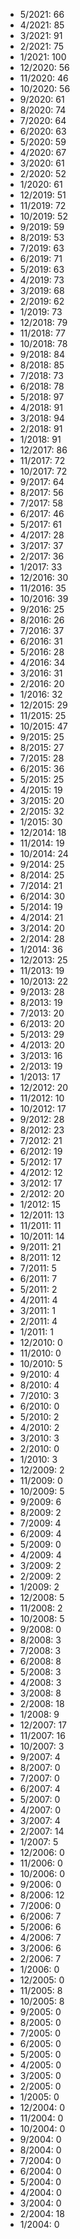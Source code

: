 *  5/2021: 66
*  4/2021: 85
*  3/2021: 91
*  2/2021: 75
*  1/2021: 100
*  12/2020: 56
*  11/2020: 46
*  10/2020: 56
*  9/2020: 61
*  8/2020: 74
*  7/2020: 64
*  6/2020: 63
*  5/2020: 59
*  4/2020: 67
*  3/2020: 61
*  2/2020: 52
*  1/2020: 61
*  12/2019: 51
*  11/2019: 72
*  10/2019: 52
*  9/2019: 59
*  8/2019: 53
*  7/2019: 63
*  6/2019: 71
*  5/2019: 63
*  4/2019: 73
*  3/2019: 68
*  2/2019: 62
*  1/2019: 73
*  12/2018: 79
*  11/2018: 77
*  10/2018: 78
*  9/2018: 84
*  8/2018: 85
*  7/2018: 73
*  6/2018: 78
*  5/2018: 97
*  4/2018: 91
*  3/2018: 94
*  2/2018: 91
*  1/2018: 91
*  12/2017: 86
*  11/2017: 72
*  10/2017: 72
*  9/2017: 64
*  8/2017: 56
*  7/2017: 58
*  6/2017: 46
*  5/2017: 61
*  4/2017: 28
*  3/2017: 37
*  2/2017: 36
*  1/2017: 33
*  12/2016: 30
*  11/2016: 35
*  10/2016: 39
*  9/2016: 25
*  8/2016: 26
*  7/2016: 37
*  6/2016: 31
*  5/2016: 28
*  4/2016: 34
*  3/2016: 31
*  2/2016: 20
*  1/2016: 32
*  12/2015: 29
*  11/2015: 25
*  10/2015: 47
*  9/2015: 25
*  8/2015: 27
*  7/2015: 28
*  6/2015: 36
*  5/2015: 25
*  4/2015: 19
*  3/2015: 20
*  2/2015: 32
*  1/2015: 30
*  12/2014: 18
*  11/2014: 19
*  10/2014: 24
*  9/2014: 25
*  8/2014: 25
*  7/2014: 21
*  6/2014: 30
*  5/2014: 19
*  4/2014: 21
*  3/2014: 20
*  2/2014: 28
*  1/2014: 36
*  12/2013: 25
*  11/2013: 19
*  10/2013: 22
*  9/2013: 28
*  8/2013: 19
*  7/2013: 20
*  6/2013: 20
*  5/2013: 29
*  4/2013: 20
*  3/2013: 16
*  2/2013: 19
*  1/2013: 17
*  12/2012: 20
*  11/2012: 10
*  10/2012: 17
*  9/2012: 28
*  8/2012: 23
*  7/2012: 21
*  6/2012: 19
*  5/2012: 17
*  4/2012: 12
*  3/2012: 17
*  2/2012: 20
*  1/2012: 15
*  12/2011: 13
*  11/2011: 11
*  10/2011: 14
*  9/2011: 21
*  8/2011: 12
*  7/2011: 5
*  6/2011: 7
*  5/2011: 2
*  4/2011: 4
*  3/2011: 1
*  2/2011: 4
*  1/2011: 1
*  12/2010: 0
*  11/2010: 0
*  10/2010: 5
*  9/2010: 4
*  8/2010: 4
*  7/2010: 3
*  6/2010: 0
*  5/2010: 2
*  4/2010: 2
*  3/2010: 3
*  2/2010: 0
*  1/2010: 3
*  12/2009: 2
*  11/2009: 0
*  10/2009: 5
*  9/2009: 6
*  8/2009: 2
*  7/2009: 4
*  6/2009: 4
*  5/2009: 0
*  4/2009: 4
*  3/2009: 2
*  2/2009: 2
*  1/2009: 2
*  12/2008: 5
*  11/2008: 2
*  10/2008: 5
*  9/2008: 0
*  8/2008: 3
*  7/2008: 3
*  6/2008: 8
*  5/2008: 3
*  4/2008: 3
*  3/2008: 8
*  2/2008: 18
*  1/2008: 9
*  12/2007: 17
*  11/2007: 16
*  10/2007: 3
*  9/2007: 4
*  8/2007: 0
*  7/2007: 0
*  6/2007: 4
*  5/2007: 0
*  4/2007: 0
*  3/2007: 4
*  2/2007: 14
*  1/2007: 5
*  12/2006: 0
*  11/2006: 0
*  10/2006: 0
*  9/2006: 0
*  8/2006: 12
*  7/2006: 0
*  6/2006: 7
*  5/2006: 6
*  4/2006: 7
*  3/2006: 6
*  2/2006: 7
*  1/2006: 0
*  12/2005: 0
*  11/2005: 8
*  10/2005: 8
*  9/2005: 0
*  8/2005: 0
*  7/2005: 0
*  6/2005: 0
*  5/2005: 0
*  4/2005: 0
*  3/2005: 0
*  2/2005: 0
*  1/2005: 0
*  12/2004: 0
*  11/2004: 0
*  10/2004: 0
*  9/2004: 0
*  8/2004: 0
*  7/2004: 0
*  6/2004: 0
*  5/2004: 0
*  4/2004: 0
*  3/2004: 0
*  2/2004: 18
*  1/2004: 0